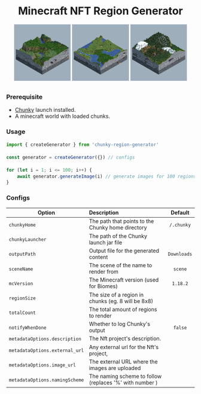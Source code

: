 <div align="center">
    <h1>Minecraft NFT Region Generator</h1>
    <img src="assets/region1.png" alt="Logo" width="30%">
    <img src="assets/region2.png" alt="Logo" width="30%">
    <img src="assets/region3.png" alt="Logo" width="30%">
</div>

##

### Prerequisite

-   [Chunky](https://chunky-dev.github.io/docs/) launch installed.
-   A minecraft world with loaded chunks.

### Usage

```js
import { createGenerator } from 'chunky-region-generator'

const generator = createGenerator({}) // configs

for (let i = 1; i <= 100; i++) {
	await generator.generateImage(i) // generate images for 100 regions
}
```

### Configs

| Option                         | Description                                             |   Default   |
| ------------------------------ | :------------------------------------------------------ | :---------: |
| `chunkyHome`                   | The path that points to the Chunky home directory       | `/.chunky`  |
| `chunkyLauncher`               | The path of the Chunky launch jar file                  |             |
| `outputPath`                   | Output file for the generated content                   | `Downloads` |
| `sceneName`                    | The scene of the name to render from                    |   `scene`   |
| `mcVersion`                    | The Minecraft version (used for Biomes)                 |  `1.18.2`   |
| `regionSize`                   | The size of a region in chunks (eg. 8 will be 8x8)      |             |
| `totalCount`                   | The total amount of regions to render                   |             |
| `notifyWhenDone`               | Whether to log Chunky's output                          |   `false`   |
| `metadataOptions.description`  | The Nft project's description.                          |             |
| `metadataOptions.external_url` | Any external url for the Nft's project,                 |             |
| `metadataOptions.image_url`    | The external URL where the images are uploaded          |             |
| `metadataOptions.namingScheme` | The naming scheme to follow (replaces '%' with number ) |             |
